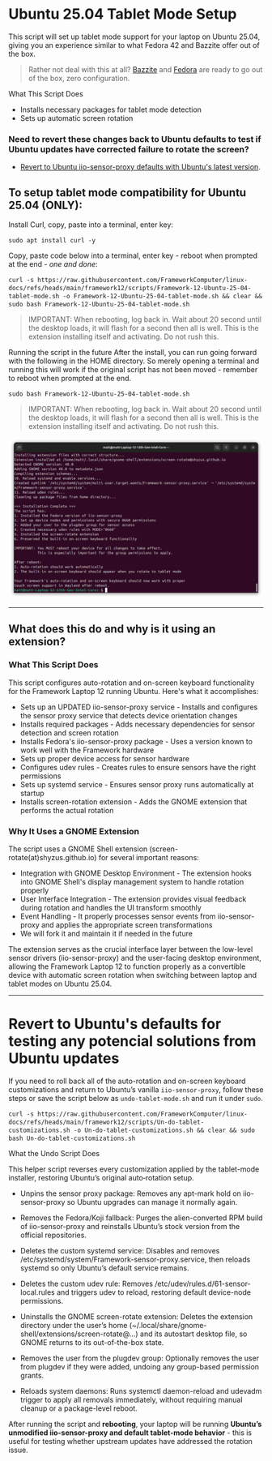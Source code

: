 # Ubuntu 25.04 Tablet Mode Setup

This script will set up tablet mode support for your laptop on Ubuntu 25.04, giving you an experience similar to what Fedora 42 and Bazzite offer out of the box.

> Rather not deal with this at all? [Bazzite](https://guides.frame.work/Guide/Bazzite+Installation+on+the+Framework+Laptop+12/409?lang=en) and [Fedora](https://guides.frame.work/Guide/Fedora+42+Installation+on+the+Framework+Laptop+12/410?lang=en) are ready to go out of the box, zero configuration.

What This Script Does

- Installs necessary packages for tablet mode detection
- Sets up automatic screen rotation

### Need to revert these changes back to Ubuntu defaults to test if Ubuntu updates have corrected failure to rotate the screen?
- [Revert to Ubuntu iio-sensor-proxy defaults with Ubuntu's latest version](#undoing-the-tablet-mode-setup).

## To setup tablet mode compatibility for Ubuntu 25.04 (ONLY):

Install Curl, copy, paste into a terminal, enter key:
```
sudo apt install curl -y
```

Copy, paste code below into a terminal, enter key - reboot when prompted at the end - _one and done_:
```
curl -s https://raw.githubusercontent.com/FrameworkComputer/linux-docs/refs/heads/main/framework12/scripts/Framework-12-Ubuntu-25-04-tablet-mode.sh -o Framework-12-Ubuntu-25-04-tablet-mode.sh && clear && sudo bash Framework-12-Ubuntu-25-04-tablet-mode.sh
```

> IMPORTANT: When rebooting, log back in. Wait about 20 second until the desktop loads, it will flash for a second then all is well. This is the extension installing itself and activating. Do not rush this.


Running the script in the future After the install, you can run going forward with the following in the HOME directory. So merely opening a terminal and running this will work if the original script has not been moved - remember to reboot when prompted at the end.

```
sudo bash Framework-12-Ubuntu-25-04-tablet-mode.sh
```


> IMPORTANT: When rebooting, log back in. Wait about 20 second until the desktop loads, it will flash for a second then all is well. This is the extension installing itself and activating. Do not rush this.


![Running Script](https://raw.githubusercontent.com/FrameworkComputer/linux-docs/refs/heads/main/framework12/images/install.png)


-------------------------

## What does this do and why is it using an extension?

### What This Script Does

This script configures auto-rotation and on-screen keyboard functionality for the Framework Laptop 12 running Ubuntu. Here's what it accomplishes:

- Sets up an UPDATED iio-sensor-proxy service - Installs and configures the sensor proxy service that detects device orientation changes
- Installs required packages - Adds necessary dependencies for sensor detection and screen rotation
- Installs Fedora's iio-sensor-proxy package - Uses a version known to work well with the Framework hardware
- Sets up proper device access for sensor hardware
- Configures udev rules - Creates rules to ensure sensors have the right permissions
- Sets up systemd service - Ensures sensor proxy runs automatically at startup
- Installs screen-rotation extension - Adds the GNOME extension that performs the actual rotation

### Why It Uses a GNOME Extension

The script uses a GNOME Shell extension (screen-rotate(at)shyzus.github.io) for several important reasons:

- Integration with GNOME Desktop Environment - The extension hooks into GNOME Shell's display management system to handle rotation properly
- User Interface Integration - The extension provides visual feedback during rotation and handles the UI transform smoothly
- Event Handling - It properly processes sensor events from iio-sensor-proxy and applies the appropriate screen transformations
- We will fork it and maintain it if needed in the future

The extension serves as the crucial interface layer between the low-level sensor drivers (iio-sensor-proxy) and the user-facing desktop environment, allowing the Framework Laptop 12 to function properly as a convertible device with automatic screen rotation when switching between laptop and tablet modes on Ubuntu 25.04.

---------------------------

# Revert to Ubuntu's defaults for testing any potencial solutions from Ubuntu updates

If you need to roll back all of the auto-rotation and on-screen keyboard customizations and return to Ubuntu’s vanilla `iio-sensor-proxy`, follow these steps or save the script below as `undo-tablet-mode.sh` and run it under `sudo`.

```
curl -s https://raw.githubusercontent.com/FrameworkComputer/linux-docs/refs/heads/main/framework12/scripts/Un-do-tablet-customizations.sh -o Un-do-tablet-customizations.sh && clear && sudo bash Un-do-tablet-customizations.sh
```

What the Undo Script Does

This helper script reverses every customization applied by the tablet-mode installer, restoring Ubuntu’s original auto‐rotation setup.

- Unpins the sensor proxy package: Removes any apt-mark hold on iio-sensor-proxy so Ubuntu upgrades can manage it normally again.

- Removes the Fedora/Koji fallback: Purges the alien-converted RPM build of iio-sensor-proxy and reinstalls Ubuntu’s stock version from the official repositories.

- Deletes the custom systemd service: Disables and removes /etc/systemd/system/Framework-sensor-proxy.service, then reloads systemd so only Ubuntu’s default service remains.

- Deletes the custom udev rule: Removes /etc/udev/rules.d/61-sensor-local.rules and triggers udev to reload, restoring default device-node permissions.

- Uninstalls the GNOME screen-rotate extension: Deletes the extension directory under the user’s home (~/.local/share/gnome-shell/extensions/screen-rotate@…) and its autostart desktop file, so GNOME returns to its out-of-the-box state.

- Removes the user from the plugdev group: Optionally removes the user from plugdev if they were added, undoing any group-based permission grants.

- Reloads system daemons: Runs systemctl daemon-reload and udevadm trigger to apply all removals immediately, without requiring manual cleanup or a package-level reboot.

After running the script and **rebooting**, your laptop will be running **Ubuntu’s unmodified iio-sensor-proxy and default tablet-mode behavior** - this is useful for testing whether upstream updates have addressed the rotation issue.
